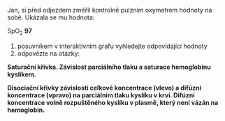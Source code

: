 <div class="w3-row">
<div class="w3-half w3-justify w3-padding">


Jan, si před odjezdem změřil kontrolně pulzním oxymetrem hodnoty na sobě. Ukázala se mu hodnota:

<div class="w3-xlarge w3-center">SpO<sub>2</sub> <b>97</b></div>

1. posuvníkem v interaktivním grafu vyhledejte odpovídající hodnoty
2. odpovězte na otázky:

<bdl-quiz id="q1" type="choice2" question="Pulzní oxymetr měří SpO2. Laboratorně se však stanovuje SaO2. " answers="SpO2 a SaO2 jsou stejné hodnoty|SpO2 je saturace periferní krve, SaO2 se změří laboratorně z arteriální krve. Nicméně hodnoty SpO2 a SaO2 jsou téměř totožné." correctoptions="false|true" explanations="ne|ano" buttontitle="zkontrolovat odpověď"></bdl-quiz>
<bdl-quiz id="q2" type="choice2" question="Nastavte v posuvníku takovou hondotu PO2, aby saturace ukazovala přibližně naměřenou hodnotu. Kolik je parciální tlak?" answers="&#x2250; 93 mmHg|&#x2250; 73 mmHg|&#x2250; 53 mmHg" correctoptions="true|false|false" explanations="ano|ne|ne" buttontitle="zkontrolovat odpověď"></bdl-quiz>
<bdl-quiz id="q3" type="choice2" question="Jaká je tedy koncentrace kyslíku v arteriální krvi? Viz disociační křivka vlevo dole" answers="&#x2250; 8.2 mmol/l|&#x2250; 5.2 mmol/l|&#x2250; 3.2 mmol/l" correctoptions="true|false|false" explanations="ano|ne|ne" buttontitle="zkontrolovat odpověď"></bdl-quiz>
<bdl-quiz id="q4" type="choice2" question="Jaká koncentrace  kyslíku je volně rozpuštěna v plasmě(nevázané na hemoglobin)" answers="&#x2250; 0.13 mmol/l|&#x2250; 0.09 mmol/l|&#x2250; 0.05 mmol/l" correctoptions="true|false|false" explanations="ano|ne|ne" buttontitle="zkontrolovat odpověď"></bdl-quiz>
<bdl-quiz id="q5" type="choice2" question="Jakou měrou se podílí volně rozpuštěný kyslík k celkové koncentraci kyslíku v krvi" answers="1.6 %|16%" correctoptions="true|false" explanations="ano 0.13/8.12 = 0.016 což je 1.6%|ne" buttontitle="zkontrolovat odpověď"></bdl-quiz>
<bdl-quiz-control ids="q1,q2,q3,q4,q5"></bdl-quiz-control>




</div>
<div class="w3-half">

<!--bdl-chartjs-fixed-xy width="500" height="200" colorindex="6" fromid="idfmi" labels="" initialdata="" refindex="0" refvalues="101" xrefindex="101" xrefvalues="101" xtofixed="0" convertors="0.00750061683,1;100,9.4" xlabel="pO2 [mmHg]" ylabel="SaO2" maxdata="1024" xrefpointindex="405" refpointindex="407" throttle="0"></bdl-chartjs-fixed-xy-->
<bdl-chartjs-time width="500" height="300" fromid="idfmi" labels="sO2" initialdata="" refindex="4" refvalues="1" maxdata="201" showrefpoint="true" ylabel="SpO2 [%]" convertors="100,1"></bdl-chartjs-time>


<div style="margin-left:60px; width:420px">
<bdl-range  id="id2" title="" min="1" max="190" default="24" step="1" maxlength="3" showicons="false" fireevent="xdata" ></bdl-range>
</div>

**Saturační křivka. Závislost parciálního tlaku a saturace hemoglobinu kyslíkem.**

<bdl-chartjs-time width="300" height="150" fromid="idfmi" labels="ctO2" initialdata="" refindex="1" refvalues="1" maxdata="201" showrefpoint="true" ylabel="ctO2 [mmol/l]"></bdl-chartjs-time>
<bdl-chartjs-time width="200" height="150" fromid="idfmi" labels="cdO2" ylabel="cdO2 [mmol/l]" initialdata="" refindex="6" refvalues="1" maxdata="201" showrefpoint="true"></bdl-chartjs-time>
<!--bdl-chartjs-fixed-xy width="300" height="150" colorindex="6" fromid="idfmi" labels="" initialdata="" refindex="0" refvalues="101" xrefindex="101" xrefvalues="101" xtofixed="0" convertors="0.00750061683,1;1,1" xlabel="pO2 [mmHg]" ylabel="ct[O2] mmol/L" maxdata="1024" xrefpointindex="405" refpointindex="407" throttle="0"></bdl-chartjs-fixed-xy><bdl-chartjs-fixed-xy width="200" height="150" fromid="idfmi" labels="" initialdata="" refindex="408" refvalues="101" xrefindex="101" xrefvalues="101" xtofixed="0" convertors="0.00750061683,1;1,1" xlabel="pO2 [mmHg]" ylabel="cdO2 [mmol/l]" maxdata="5" xrefpointindex="405" refpointindex="610"  throttle="0"></bdl-chartjs-fixed-xy-->

**Disociační křivky závislosti celkové koncentrace (vlevo) a difúzní koncentrace (vpravo) na parciálním tlaku kyslíku v krvi. Difúzní koncentrace volně rozpuštěného kyslíku v plasmě, který není vázán na hemoglobin.**


</div>
</div>

<bdl-fmi id="idfmi" mode="oneshot" src="Simplest_Test_PO2CurveTest.js" fminame="Simplest_Test_PO2CurveTest" tolerance="0.0001" starttime="0" fstepsize="1" stoptime="200" guid="{343b66d4-3a3b-4932-83c5-baf89c7b8489}" valuereferences="637534220,637534222,637534218,905969685,637534221,637534224,637534223,234881076,905969684,905969686" valuelabels="pO2PCO2_by_integration.pO2,pO2PCO2_by_integration.ctO2,pO2PCO2_by_integration.pH,pO2PCO2_by_integration.cHCO3,pO2PCO2_by_integration.sO2,pO2PCO2_by_integration.ceHb,pO2PCO2_by_integration.cdO2,pO2PCO2_by_integration.pCO2,pO2PCO2_by_integration.ctCO2,pO2PCO2_by_integration.cdCO2" inputs="idbeox,16777274,1,1,t;idpco2,16777268,1,1,t" inputlabels="BEox.k,PCO2.k"></bdl-fmi>

